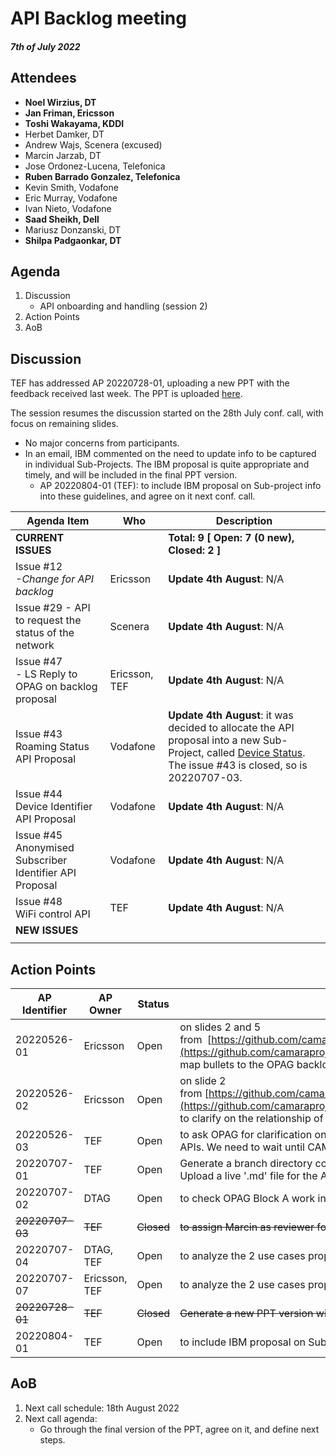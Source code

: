 # API Backlog meeting

#### *7th of July 2022*

## Attendees

* **Noel Wirzius, DT**
* **Jan Friman, Ericsson**
* **Toshi Wakayama, KDDI**
* Herbet Damker, DT
* Andrew Wajs, Scenera (excused)
* Marcin Jarzab, DT
* Jose Ordonez-Lucena, Telefonica
* **Ruben Barrado Gonzalez, Telefonica**
* Kevin Smith, Vodafone
* Eric Murray, Vodafone
* Ivan Nieto, Vodafone
* **Saad Sheikh, Dell**
* Mariusz Donzanski, DT
* **Shilpa Padgaonkar, DT**

## Agenda
1. Discussion 
   - API onboarding and handling (session 2)
2. Action Points
3. AoB

## Discussion
TEF has addressed AP 20220728-01, uploading a new PPT with the feedback received last week. The PPT is uploaded [here](https://github.com/camaraproject/WorkingGroups/blob/main/Commonalities/documentation/Contributions/20220801-CAMARA-API-onboarding-and-handling-process%20.pptx).

The session resumes the discussion started on the 28th July conf. call, with focus on remaining slides. 
- No major concerns from participants.
- In an email, IBM commented on the need to update info to be captured in individual Sub-Projects. The IBM proposal is quite appropriate and timely, and will be included in the final PPT version. 
  - AP 20220804-01 (TEF): to include IBM proposal on Sub-project info into these guidelines, and agree on it next conf. call. 


| Agenda Item | Who | Description |
| ----------- | --- | ----------- |
| **CURRENT ISSUES** |  | **Total: 9 [ Open: 7 (0 new), Closed: 2 ]** |
| Issue #12<br>*-Change for API backlog* | Ericsson | **Update 4th August**: N/A  |
| Issue #29 - API to request the status of the network | Scenera | **Update 4th August**: N/A|
| Issue #47<br>\- LS Reply to OPAG on backlog proposal | Ericsson, TEF | **Update 4th August**: N/A|
| Issue #43<br>Roaming Status API Proposal | Vodafone | **Update 4th August**: it was decided to allocate the API proposal into a new Sub-Project, called [Device Status](https://github.com/camaraproject/DeviceStatus). The issue #43 is closed, so is 20220707-03.|
| Issue #44<br>Device Identifier API Proposal | Vodafone | **Update 4th August**: N/A |
| Issue #45<br>Anonymised Subscriber Identifier API Proposal | Vodafone | **Update 4th August**: N/A|
| Issue #48<br>WiFi control API | TEF | **Update 4th August**: N/A|
| **NEW ISSUES** |  |  |
|  |  |  |

## Action Points

| AP Identifier | AP Owner | Status | Description |
| ------------- | -------- | ------ | ----------- |
| 20220526-01 | Ericsson | Open | on slides 2 and 5 from  [https://github.com/camaraproject/WorkingGroups/blob/main/APIBacklog/documentation/Contributions/API%20backlog%20proposal%20for%20change.pdf](https://github.com/camaraproject/WorkingGroups/blob/main/APIBacklog/documentation/Contributions/API%20backlog%20proposal%20for%20change.pdf), to map bullets to the OPAG backlog topics, to align CAMARA-OPAG work. |
| 20220526-02 | Ericsson | Open | on slide 2 from [https://github.com/camaraproject/WorkingGroups/blob/main/APIBacklog/documentation/Contributions/API%20backlog%20proposal%20for%20change.pdf](https://github.com/camaraproject/WorkingGroups/blob/main/APIBacklog/documentation/Contributions/API%20backlog%20proposal%20for%20change.pdf) from to clarify on the relationship of the first bullet (service ordering with SLA requirements) with the QoD API already posted in CAMARA. |
| 20220526-03 | TEF | Open | to ask OPAG for clarification on the differences between traffic influence and QoS management, and the relationship between traffic influence and the Telco edge APIs. We need to wait until CAMARA-OPAG ToR is signed. |
| 20220707-01 | TEF | Open | Generate a branch directory compliant with CAMARA 'ways of working'.<br>Upload a live '.md' file for the API backlog, and inform WG participants of way forward. |
| 20220707-02 | DTAG | Open | to check OPAG Block A work in roaming, and identify differences/touchpoints between planned work in CAMARA. |
| ~~20220707-03~~ | ~~TEF~~ | ~~Closed~~ | ~~to assign Marcin as reviewer for issue #43~~ |
| 20220707-04 | DTAG, TEF | Open | to analyze the 2 use cases proposed by VF for issue #43 socializing them internally, and post feedback/comments in the issue thread.  |
| 20220707-07 | Ericsson, TEF | Open | to analyze the 2 use cases proposed by VF for issue #44, socializing themn internally, and post feedback/comments in the issue thread.  |
| ~~20220728-01~~ | ~~TEF~~ | ~~Closed~~ | ~~Generate a new PPT version with the comments captured, for discussion next week.~~ |
| 20220804-01 | TEF | Open | to include IBM proposal on Sub-project info into these guidelines, and agree on it at next conf. call. |


## AoB

1. Next call schedule: 18th August 2022
2. Next call agenda:
    * Go through the final version of the PPT, agree on it, and define next steps. 
